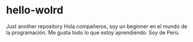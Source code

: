 # hello-wolrd
Just another repository
Hola compañeros, soy un beginner en el mundo de la programación. Me gusta todo lo que estoy aprendiendo. Soy de Perú.
